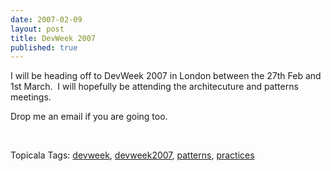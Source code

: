 ```yaml
--- 
date: 2007-02-09
layout: post
title: DevWeek 2007
published: true
---
```

<p>I will be heading off to DevWeek 2007 in London between the 27th Feb and 1st March.  I will hopefully be attending the architecuture and patterns meetings.</p> <p>Drop me an email if you are going too.</p> <p> </p> <div class="wlWriterSmartContent" style="padding-right: 0px; display: inline; padding-left: 0px; padding-bottom: 0px; margin: 0px; padding-top: 0px;">Topicala Tags: <a href="http:/www.topicala.com/tag/devweek" rel="tag">devweek</a>, <a href="http:/www.topicala.com/tag/devweek2007" rel="tag">devweek2007</a>, <a href="http:/www.topicala.com/tag/patterns" rel="tag">patterns</a>, <a href="http:/www.topicala.com/tag/practices" rel="tag">practices</a>
</div><div class="blogger-post-footer"><img class="posterous_download_image" src="https://blogger.googleusercontent.com/tracker/8109338-7324524798338880498?l=www.kinlan.co.uk%2Findex.html" height="1" alt="" width="1" /></div>
